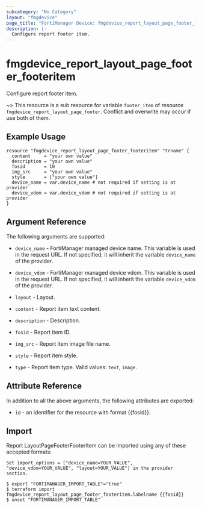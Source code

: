 ```yaml
---
subcategory: "No Category"
layout: "fmgdevice"
page_title: "FortiManager Device: fmgdevice_report_layout_page_footer_footeritem"
description: |-
  Configure report footer item.
---
```


# fmgdevice_report_layout_page_footer_footeritem
Configure report footer item.

~> This resource is a sub resource for variable `footer_item` of resource `fmgdevice_report_layout_page_footer`. Conflict and overwrite may occur if use both of them.



## Example Usage

```hcl
resource "fmgdevice_report_layout_page_footer_footeritem" "trname" {
  content     = "your own value"
  description = "your own value"
  fosid       = 10
  img_src     = "your own value"
  style       = ["your own value"]
  device_name = var.device_name # not required if setting is at provider
  device_vdom = var.device_vdom # not required if setting is at provider
}
```

## Argument Reference


The following arguments are supported:

* `device_name` - FortiManager managed device name. This variable is used in the request URL. If not specified, it will inherit the variable `device_name` of the provider.
* `device_vdom` - FortiManager managed device vdom. This variable is used in the request URL. If not specified, it will inherit the variable `device_vdom` of the provider.
* `layout` - Layout.

* `content` - Report item text content.
* `description` - Description.
* `fosid` - Report item ID.
* `img_src` - Report item image file name.
* `style` - Report item style.
* `type` - Report item type. Valid values: `text`, `image`.



## Attribute Reference

In addition to all the above arguments, the following attributes are exported:
* `id` - an identifier for the resource with format {{fosid}}.

## Import

Report LayoutPageFooterFooterItem can be imported using any of these accepted formats:
```
Set import_options = ["device_name=YOUR_VALUE", "device_vdom=YOUR_VALUE", "layout=YOUR_VALUE"] in the provider section.

$ export "FORTIMANAGER_IMPORT_TABLE"="true"
$ terraform import fmgdevice_report_layout_page_footer_footeritem.labelname {{fosid}}
$ unset "FORTIMANAGER_IMPORT_TABLE"
```

